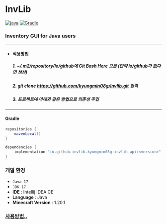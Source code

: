 # InvLib

[![java](https://img.shields.io/badge/java-17-ED8B00.svg?logo=java)](https://www.azul.com/)
[![Gradle](https://img.shields.io/badge/gradle-8.5-02303A.svg?logo=gradle)](https://gradle.org)

### Inventory GUI for Java users

---

* #### 적용방법
  ##### 1. ~/.m2/repository/io/github에 Git Bash Here 오픈 (만약 io/github가 없다면 생성)
  ##### 2. git clone https://github.com/kyungmin08g/invlib.git 입력
  ##### 3. 프로젝트에 아래와 같은 방법으로 의존성 주입

---

#### Gradle

```java
repositories {
    mavenLocal()
}
```

```java
dependencies {
    implementation "io.github.invlib.kyungmin08g:invlib-api:<version>"
}
```

### 개발 환경
 - `Java 17`
 - `JDK 17`
 - **IDE** : Intellij IDEA CE
 - **Language** : Java
 - **Minecraft Version** : 1.20.1

### [사용방법..](https://github.com/kyungmin08g/invlib/wiki)
